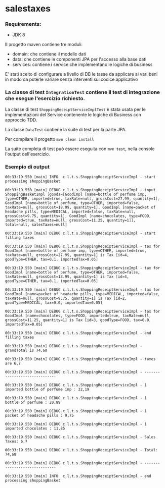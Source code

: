 # salestaxes

### Requirements:
* JDK 8

Il progetto maven contiene tre moduli:
* domain: che contiene il modello dati
* data: che contiene le componenti JPA per l'accesso alla base dati
* services: contiene i service che implementano le logiche di business

E' stati scelto di configurare a livello di DB le tasse da applicare ai vari beni in modo da poterle variare senza interventi sul codice applicativo

### La classe di test `IntegrationTest` contiene il test di integrazione che esegue l'esercizio richiesto.

La classe di test `ShoppingReceiptServiceImplTest` è stata usata per le implementazioni del Service contenente le logiche di Business con approccio TDD.

La classe `DataTest` contiene la suite di test per la parte JPA.

Per compilare il progetto `mvn clean install`

La suite completa di test può essere eseguita con `mvn test`, nella console l'output dell'esercizio.

### Esempio di output
`00:33:19.550 [main] INFO  c.l.t.s.ShoppingReceiptServiceImpl - start processing shoppingBasket`

`00:33:19.550 [main] DEBUG c.l.t.s.ShoppingReceiptServiceImpl - input ShoppingBasketImpl [goods=[GoodImpl [name=bottle of perfume imp, type=OTHER, imported=true, taxRate=null, grossCost=27.99, quantity=1], GoodImpl [name=bottle of perfume, type=OTHER, imported=false, taxRate=null, grossCost=18.99, quantity=1], GoodImpl [name=packet of headache pills, type=MEDICAL, imported=false, taxRate=null, grossCost=9.75, quantity=1], GoodImpl [name=chocolates, type=FOOD, imported=true, taxRate=null, grossCost=11.25, quantity=1]], total=null, salesTaxes=null]`

`00:33:19.550 [main] DEBUG c.l.t.s.ShoppingReceiptServiceImpl - start filling taxes`

`00:33:19.550 [main] DEBUG c.l.t.s.ShoppingReceiptServiceImpl - tax for GoodImpl [name=bottle of perfume imp, type=OTHER, imported=true, taxRate=null, grossCost=27.99, quantity=1] is Tax [id=4, goodType=OTHER, tax=0.1, importedTax=0.05]`

`00:33:19.550 [main] DEBUG c.l.t.s.ShoppingReceiptServiceImpl - tax for GoodImpl [name=bottle of perfume, type=OTHER, imported=false, taxRate=null, grossCost=18.99, quantity=1] is Tax [id=4, goodType=OTHER, tax=0.1, importedTax=0.05]`

`00:33:19.550 [main] DEBUG c.l.t.s.ShoppingReceiptServiceImpl - tax for GoodImpl [name=packet of headache pills, type=MEDICAL, imported=false, taxRate=null, grossCost=9.75, quantity=1] is Tax [id=2, goodType=MEDICAL, tax=0.0, importedTax=0.05]`

`00:33:19.550 [main] DEBUG c.l.t.s.ShoppingReceiptServiceImpl - tax for GoodImpl [name=chocolates, type=FOOD, imported=true, taxRate=null, grossCost=11.25, quantity=1] is Tax [id=3, goodType=FOOD, tax=0.0, importedTax=0.05]`

`00:33:19.550 [main] DEBUG c.l.t.s.ShoppingReceiptServiceImpl - end filling taxes`

`00:33:19.550 [main] DEBUG c.l.t.s.ShoppingReceiptServiceImpl - grandTotal is 74,68`

`00:33:19.550 [main] DEBUG c.l.t.s.ShoppingReceiptServiceImpl - taxes are 6,7`

`00:33:19.550 [main] DEBUG c.l.t.s.ShoppingReceiptServiceImpl - ------------------------------`

`00:33:19.550 [main] DEBUG c.l.t.s.ShoppingReceiptServiceImpl - 1 imported bottle of perfume imp : 32,19`

`00:33:19.550 [main] DEBUG c.l.t.s.ShoppingReceiptServiceImpl - 1 bottle of perfume : 20,89`

`00:33:19.550 [main] DEBUG c.l.t.s.ShoppingReceiptServiceImpl - 1 packet of headache pills : 9,75`

`00:33:19.550 [main] DEBUG c.l.t.s.ShoppingReceiptServiceImpl - 1 imported chocolates : 11,85`

`00:33:19.550 [main] DEBUG c.l.t.s.ShoppingReceiptServiceImpl - Sales Taxes: 6,7`

`00:33:19.550 [main] DEBUG c.l.t.s.ShoppingReceiptServiceImpl - Total: 74,68`

`00:33:19.550 [main] DEBUG c.l.t.s.ShoppingReceiptServiceImpl - ------------------------------`

`00:33:19.550 [main] INFO  c.l.t.s.ShoppingReceiptServiceImpl - end processing shoppingBasket`
